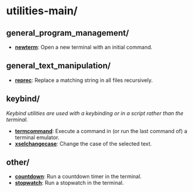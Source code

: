 
# utilities-main/

## general_program_management/

* [**newterm**](general_program_management/newterm): Open a new terminal with an initial command.

## general_text_manipulation/

* [**reprec**](general_text_manipulation/reprec): Replace a matching string in all files recursively.

## keybind/

*Keybind utilities are used with a keybinding or in a script rather than the terminal.*

* [**termcommand**](keybind/termcommand): Execute a command in (or run the last command of) a terminal emulator.
* [**xselchangecase**](keybind/xselchangecase): Change the case of the selected text.

## other/

* [**countdown**](other/countdown): Run a countdown timer in the terminal.
* [**stopwatch**](other/stopwatch): Run a stopwatch in the terminal.
